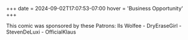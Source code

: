 +++
date = 2024-09-02T17:07:53-07:00
hover = 'Business Opportunity'
+++

This comic was sponsored by these Patrons: IIs Wolfee - DryEraseGirl - StevenDeLuxi - OfficialKlaus